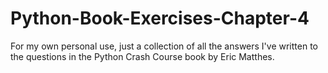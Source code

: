# Python-Book-Exercises-Chapter-4
For my own personal use, just a collection of all the answers I've written to the questions in the Python Crash Course book by Eric Matthes.
